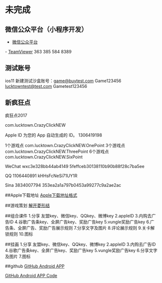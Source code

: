 # 未完成

## 微信公众平台（小程序开发）

- [微信公众平台](https://mp.weixin.qq.com/wxopen/initprofile?action=home&lang=zh_CN&token=39991709)

- [TeamViewer](https://www.teamviewer.com/zhCN/)
    363 385 584
    8389

## 测试账号
ios11  新建测试沙盒账号：game@buytest.com   Game123456
lucktowntest@test.com Gametest123456

## 新疯狂点
疯狂点2017

com.lucktown.CrazyClickNEW

Apple ID
为您的 App 自动生成的 ID。
1306419198

1个游戏点
com.lucktown.CrazyClickNEW.OnePoint
3个游戏点
com.lucktown.CrazyClickNEW.ThreePoint
6个游戏点
com.lucktown.CrazyClickNEW.SixPoint

WeChat
wxc3e328bb44ab4149
5feffceb30138110b90b88f28c7ba5ee

QQ
1106440891
kHHsFcNeSi71UY1R

Sina
3834007794
353ea2a1a797b0453a99277c9a2ae2ac

 ##Apple下载地址
[Apple下载地址格式](https://itunes.apple.com/app/id1306419198)

 ##游戏策划
[解开菱形结](http://www.4399.com/flash/190981_3.htm)

 ##组合课件
1.分享 友盟key、微信key、QQkey、微博key
2.appleID
3.内购去广告ID
4.谷歌广告条key、全屏广告key、奖励广告key
5.vungle奖励广告key
6.广告条、全屏广告、奖励广告展示规则
7.分享文字及图片
8.评论展示规则
9.关卡解锁规则
10.图标

 ##挂画
1.分享 友盟key、微信key、QQkey、微博key
2.appleID
3.内购去广告ID
4.谷歌广告条key、全屏广告key、奖励广告key
5.vungle奖励广告key
6.分享文字及图片
7.图标

 ##github
[GitHub Android APP](https://play.google.com/store/apps/details?id=com.github.mobile )

[GitHub Android APP Code](https://github.com/github/android)